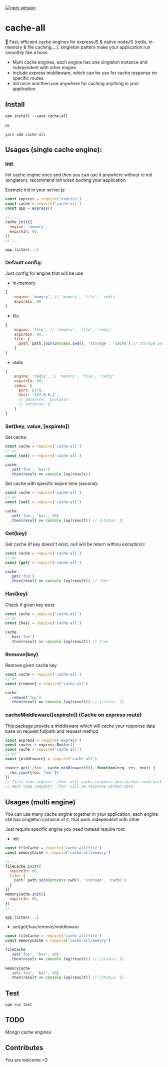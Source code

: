 [![npm version](https://badge.fury.io/js/cache-all.svg)](https://www.npmjs.com/package/cache-all)

# cache-all
:rocket: Fast, efficient cache engines for expressJS & native nodeJS (redis, in-memory & file caching,...),
singleton pattern make your application run smoothly like a boss.

- Multi cache engines, each engine has one singleton instance and independent with other engine.
- Include express middleware, which can be use for cache response on specific routes.
- Init once and then use anywhere for caching anything in your application.

## Install
```
npm install --save cache-all
```
or
```
yarn add cache-all
```

## Usages (single cache engine):
### Init
Init cache engine once and then you can use it anywhere without re init (singleton),
recommend init when booting your application

Example init in your server.js:
```javascript
const express = require('express')
const cache = require('cache-all')
const app = express()

// ...
cache.init({
  engine: 'memory',
  expireIn: 60,
})
// ...

app.listen(...)
```

### Default config:
Just config for engine that will be use

- in-memory
```javascript
{
    engine: 'memory', // 'memory', 'file', 'redis'
    expireIn: 90
}
```

- file
```javascript
{
    engine: 'file', // 'memory', 'file', 'redis'
    expireIn: 90,
    file: {
      path: path.join(process.cwd(), 'storage', 'cache') // Storage path for file cache engine
    }
}
```

- redis
```javascript
{
    engine: 'redis', // 'memory', 'file', 'redis'
    expireIn: 90,
    redis: {
      port: 6379,
      host: '127.0.0.1',
      // password: 'yourpass',
      // database: 0,
    }
}
```

### Set(key, value, [expireIn])
Set cache:
```javascript
const cache = require('cache-all')
// or 
const {set} = require('cache-all')

cache
  .set('foo', 'bar')
  .then(result => console.log(result))
```

Set cache with specific expire time (second):
```javascript
const cache = require('cache-all')
// or 
const {set} = require('cache-all')

cache
  .set('foo', 'bar', 90)
  .then(result => console.log(result)) // {status: 1}
```

### Get(key)
Get cache (if key doesn't exist, null will be return withou exception):
```javascript
const cache = require('cache-all')
// or 
const {get} = require('cache-all')

cache
  .get('foo')
  .then(result => console.log(result)) // 'bar'
```

### Has(key)
Check if given key exist:
```javascript
const cache = require('cache-all')
// or 
const {has} = require('cache-all')

cache
  .has('foo')
  .then(result => console.log(result)) // true
```

### Remove(key)
Remove given cache key:
```javascript
const cache = require('cache-all')
// or 
const {remove} = require('cache-all')

cache
  .remove('foo')
  .then(result => console.log(result)) // {status: 1}
```

### cacheMiddleware([expireIn]) (Cache on express route)
This package provide a middleware which will cache your response data
base on request fullpath and request method

```javascript
const express = require('express')
const router = express.Router()
const cache = require('cache-all')
// or 
const {middleware} = require('cache-all')

router.get('/foo', cache.middleware(60), function(req, res, next) {
  res.json({foo: 'bar'})
})
// First time request '/foo' will cache response data before send back to client
// Next time requests '/foo' will be response cached data
```

## Usages (multi engine)
You can use many cache engine together in your application, each engine still has
singleton instance of it, that work independent with other

Just require specific engine you need instead require root
- init
```javascript
const fileCache = require('cache-all/file')
const memoryCache = require('cache-all/memory')

// ...
fileCache.init({
  expireIn: 60,
  file: {
    path: path.join(process.cwd(), 'storage', 'cache')
  }
})
memoryCache.init({
  expireIn: 60,
})
// ...

app.listen(...)
```

- set/get/has/remove/middleware
```javascript
const fileCache = require('cache-all/file')
const memoryCache = require('cache-all/memory')

fileCache
  .set('foo', 'bar', 90)
  .then(result => console.log(result)) // {status: 1}
  
memoryCache
  .set('foo', 'bar', 90)
  .then(result => console.log(result)) // {status: 1}
```

## Test
```
npm run test
```

## TODO
Mongo cache engines

## Contributes
You are welcome <3
